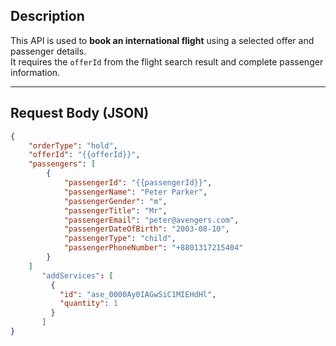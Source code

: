## Description
This API is used to **book an international flight** using a selected offer and passenger details.  
It requires the `offerId` from the flight search result and complete passenger information.

---

## Request Body (JSON)
```json
{
    "orderType": "hold",
    "offerId": "{{offerId}}",
    "passengers": [
        {
            "passengerId": "{{passengerId}}",
            "passengerName": "Peter Parker",
            "passengerGender": "m",
            "passengerTitle": "Mr",
            "passengerEmail": "peter@avengers.com",
            "passengerDateOfBirth": "2003-08-10",
            "passengerType": "child",
            "passengerPhoneNumber": "+8801317215404"
        }
    ]
       "addServices": [
         {
           "id": "ase_0000Ay0IAGwSiC1MIEHdHl",
           "quantity": 1
         }
       ]
}
